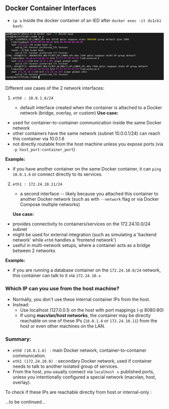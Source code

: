 ## Docker Container Interfaces

- `ip a` inside the docker container of an IED after `docker exec -it ds1cb1 bash`:

![alt text](image.png)

Different use cases of the 2 network interfaces:

1. `eth0 : 10.0.1.6/24`

   - default interface created when the container is attached to a Docker network (bridge, overlay, or custom)
     **Use case:**

- used for container-to-container communication inside the same Docker network
- other containers have the same network (subnet 10.0.0.1/24) can reach this container via 10.0.1.6
- not directly routable from the host machine unless you expose ports (via `-p host_port:container_port`)

**Example:**

- if you have another container on the same Docker container, it can `ping 10.0.1.6` or connect directly to its services.

2. `eth1 : 172.24.10.11/24`

   - a second interface -- likely because you attached this container to another Docker network (such as with `--network` flag or via Docker Compose multiple networks)

   **Use case:**

- provides connectivity to containers/services on the 172.24.10.0/24 subnet
- might be used for external integration (such as simulating a 'backend network' while `eth0` handles a 'frontend network')
- useful in multi-network setups, where a container acts as a bridge between 2 networks

**Example:**

- if you are running a database container on the `172.24.10.0/24` network, this container can talk to it via `172.24.10.x`

### Which IP can you use from the host machine?

- Normally, you don't use these internal container IPs from the host.
- Instead:
  - Use localhost (127.0.0.1) on the host with port mappings (-p 8080:80)
  - If using **macvlan/host networks**, the container may be directly reachable on one of these IPs (`10.0.1.6` or `172.24.10.11`) from the host or even other machines on the LAN.

### Summary:

- `eth0 (10.0.1.6) ` : main Docker network, container-to-container communication.
- `eth1 (172.24.10.0) `: secondary Docker network, used if container needs to talk to another isolated group of services.
- From the host, you usually connect via `localhost `+ published ports, unless you intentionally configured a special network (macvlan, host, overlay).

To check if these IPs are reachable directly from host or internal-only :

...to be continued...
